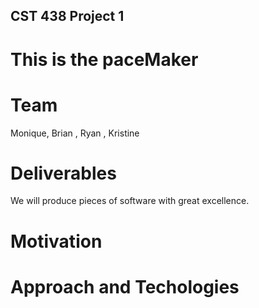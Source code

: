 ## CST 438 Project 1
# This is the paceMaker

# Team
Monique, Brian , Ryan , Kristine

# Deliverables

We will produce pieces of software with great excellence.


# Motivation




# Approach and Techologies
